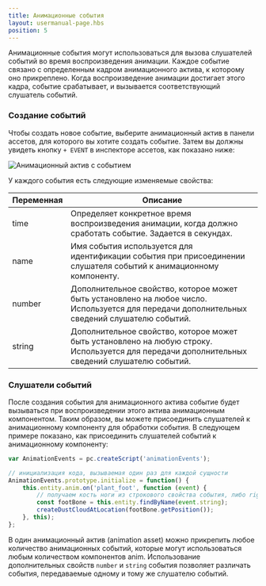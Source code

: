 ```yaml
---
title: Анимационные события
layout: usermanual-page.hbs
position: 5
---
```


Анимационные события могут использоваться для вызова слушателей событий во время воспроизведения анимации. Каждое событие связано с определенным кадром анимационного актива, к которому оно прикреплено. Когда воспроизведение анимации достигает этого кадра, событие срабатывает, и вызывается соответствующий слушатель событий.

### Создание событий

Чтобы создать новое событие, выберите анимационный актив в панели ассетов, для которого вы хотите создать событие. Затем вы должны увидеть кнопку `+ EVENT` в инспекторе ассетов, как показано ниже:

![Анимационный актив с событием][1]

У каждого события есть следующие изменяемые свойства:

| Переменная | Описание |
|------------|-------------|
| time       | Определяет конкретное время воспроизведения анимации, когда должно сработать событие. Задается в секундах. |
| name       | Имя события используется для идентификации события при присоединении слушателя событий к анимационному компоненту. |
| number     | Дополнительное свойство, которое может быть установлено на любое число. Используется для передачи дополнительных сведений слушателю событий. |
| string     | Дополнительное свойство, которое может быть установлено на любую строку. Используется для передачи дополнительных сведений слушателю событий. |

### Слушатели событий

После создания события для анимационного актива событие будет вызываться при воспроизведении этого актива анимационным компонентом. Таким образом, вы можете присоединить слушателей к анимационному компоненту для обработки события. В следующем примере показано, как присоединить слушателей событий к анимационному компоненту:

```javascript
var AnimationEvents = pc.createScript('animationEvents');

// инициализация кода, вызываемая один раз для каждой сущности
AnimationEvents.prototype.initialize = function() {
    this.entity.anim.on('plant_foot', function (event) {
        // получаем кость ноги из строкового свойства события, либо right_foot, либо left_foot
        const footBone = this.entity.findByName(event.string);
        createDustCloudAtLocation(footBone.getPosition());
    }, this);
};
```

В один анимационный актив (animation asset) можно прикрепить любое количество анимационных событий, которые могут использоваться любым количеством компонентов anim. Использование дополнительных свойств `number` и `string` события позволяет различать события, передаваемые одному и тому же слушателю событий.

[1]: /images/user-manual/anim/animation_asset_with_events.png
